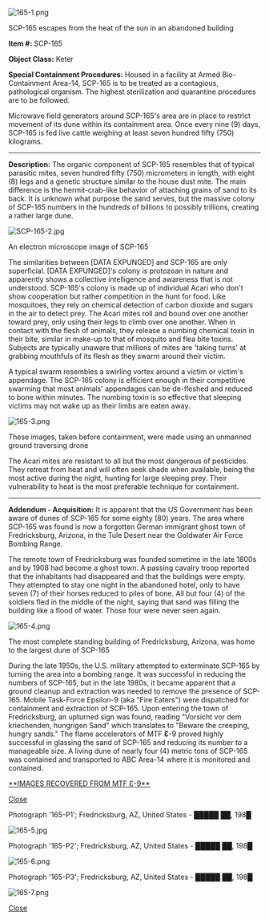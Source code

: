 ![165-1.png](http://scp-wiki.wdfiles.com/local--files/scp-165/165-1.png)

SCP-165 escapes from the heat of the sun in an abandoned building

**Item #:** SCP-165

**Object Class:** Keter

**Special Containment Procedures:** Housed in a facility at Armed Bio-Containment Area-14, SCP-165 is to be treated as a contagious, pathological organism. The highest sterilization and quarantine procedures are to be followed.

Microwave field generators around SCP-165's area are in place to restrict movement of its dune within its containment area. Once every nine (9) days, SCP-165 is fed live cattle weighing at least seven hundred fifty (750) kilograms.

* * *

**Description:** The organic component of SCP-165 resembles that of typical parasitic mites, seven hundred fifty (750) micrometers in length, with eight (8) legs and a genetic structure similar to the house dust mite. The main difference is the hermit-crab-like behavior of attaching grains of sand to its back. It is unknown what purpose the sand serves, but the massive colony of SCP-165 numbers in the hundreds of billions to possibly trillions, creating a rather large dune.

![SCP-165-2.jpg](http://scp-wiki.wdfiles.com/local--files/scp-165/SCP-165-2.jpg)

An electron microscope image of SCP-165

The similarities between \[DATA EXPUNGED\] and SCP-165 are only superficial. \[DATA EXPUNGED\]'s colony is protozoan in nature and apparently shows a collective intelligence and awareness that is not understood. SCP-165's colony is made up of individual Acari who don't show cooperation but rather competition in the hunt for food. Like mosquitoes, they rely on chemical detection of carbon dioxide and sugars in the air to detect prey. The Acari mites roll and bound over one another toward prey, only using their legs to climb over one another. When in contact with the flesh of animals, they release a numbing chemical toxin in their bite, similar in make-up to that of mosquito and flea bite toxins. Subjects are typically unaware that millions of mites are 'taking turns' at grabbing mouthfuls of its flesh as they swarm around their victim.

A typical swarm resembles a swirling vortex around a victim or victim's appendage. The SCP-165 colony is efficient enough in their competitive swarming that most animals' appendages can be de-fleshed and reduced to bone within minutes. The numbing toxin is so effective that sleeping victims may not wake up as their limbs are eaten away.

![165-3.png](http://scp-wiki.wdfiles.com/local--files/scp-165/165-3.png)

These images, taken before containment, were made using an unmanned ground traversing drone

The Acari mites are resistant to all but the most dangerous of pesticides. They retreat from heat and will often seek shade when available, being the most active during the night, hunting for large sleeping prey. Their vulnerability to heat is the most preferable technique for containment.

* * *

**Addendum - Acquisition:** It is apparent that the US Government has been aware of dunes of SCP-165 for some eighty (80) years. The area where SCP-165 was found is now a forgotten German immigrant ghost town of Fredricksburg, Arizona, in the Tule Desert near the Goldwater Air Force Bombing Range.

The remote town of Fredricksburg was founded sometime in the late 1800s and by 1908 had become a ghost town. A passing cavalry troop reported that the inhabitants had disappeared and that the buildings were empty. They attempted to stay one night in the abandoned hotel, only to have seven (7) of their horses reduced to piles of bone. All but four (4) of the soldiers fled in the middle of the night, saying that sand was filling the building like a flood of water. Those four were never seen again.

![165-4.png](http://scp-wiki.wdfiles.com/local--files/scp-165/165-4.png)

The most complete standing building of Fredricksburg, Arizona, was home to the largest dune of SCP-165

During the late 1950s, the U.S. military attempted to exterminate SCP-165 by turning the area into a bombing range. It was successful in reducing the numbers of SCP-165, but in the late 1980s, it became apparent that a ground cleanup and extraction was needed to remove the presence of SCP-165. Mobile Task-Force Epsilon-9 (aka "Fire Eaters") were dispatched for containment and extraction of SCP-165. Upon entering the town of Fredricksburg, an upturned sign was found, reading "Vorsicht vor dem kriechenden, hungrigen Sand" which translates to "Beware the creeping, hungry sands." The flame accelerators of MTF **Ɛ**\-9 proved highly successful in glassing the sand of SCP-165 and reducing its number to a manageable size. A living dune of nearly four (4) metric tons of SCP-165 was contained and transported to ABC Area-14 where it is monitored and contained.

[\*\*IMAGES RECOVERED FROM MTF Ɛ-9\*\*](javascript:;)

[Close](javascript:;)

Photograph '165-P1'; Fredricksburg, AZ, United States - █████ ██, 198█

![165-5.jpg](http://scp-wiki.wdfiles.com/local--files/scp-165/165-5.jpg)

Photograph '165-P2'; Fredricksburg, AZ, United States - █████ ██, 198█

![165-6.png](http://scp-wiki.wdfiles.com/local--files/scp-165/165-6.png)

Photograph '165-P3'; Fredricksburg, AZ, United States - █████ ██, 198█

![165-7.png](http://scp-wiki.wdfiles.com/local--files/scp-165/165-7.png)

[Close](javascript:;)